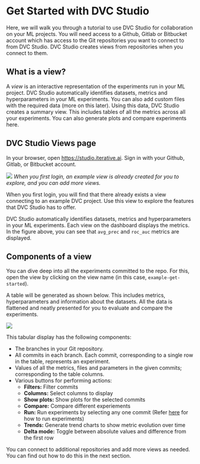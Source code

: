 # Get Started with DVC Studio

Here, we will walk you through a tutorial to use DVC Studio for collaboration on
your ML projects. You will need access to a Github, Gitlab or Bitbucket account
which has access to the Git repositories you want to connect to from DVC Studio.
DVC Studio creates views from repositories when you connect to them.

## What is a view?

A _view_ is an interactive representation of the experiments run in your ML
project. DVC Studio automatically identifies datasets, metrics and
hyperparameters in your ML experiments. You can also add custom files with the
required data (more on this later). Using this data, DVC Studio creates a
summary view. This includes tables of all the metrics across all your
experiments. You can also generate plots and compare experiments here.

## DVC Studio Views page

In your browser, open <https://studio.iterative.ai>. Sign in with your Github,
Gitlab, or Bitbucket account.

![](/img/studio/login_home.png) _When you first login, an example view is
already created for you to explore, and you can add more views._

When you first login, you will find that there already exists a view connecting
to an example DVC project. Use this view to explore the features that DVC Studio
has to offer.

DVC Studio automatically identifies datasets, metrics and hyperparameters in
your ML experiments. Each view on the dashboard displays the metrics. In the
figure above, you can see that `avg_prec` and `roc_auc` metrics are displayed.

## Components of a view

You can dive deep into all the experiments committed to the repo. For this, open
the view by clicking on the view name (in this case, `example-get-started`).

A table will be generated as shown below. This includes metrics, hyperparameters
and information about the datasets. All the data is flattened and neatly
presented for you to evaluate and compare the experiments.

![](/img/studio/view_components.png)

This tabular display has the following components:

- The branches in your Git repository.
- All commits in each branch. Each commit, corresponding to a single row in the
  table, represents an experiment.
- Values of all the metrics, files and parameters in the given commits;
  corresponding to the table columns.
- Various buttons for performing actions:
  - **Filters:** Filter commits
  - **Columns:** Select columns to display
  - **Show plots:** Show plots for the selected commits
  - **Compare:** Compare different experiements
  - **Run:** Run experiments by selecting any one commit (Refer
    [here](/doc/studio/run-experiments) for how to run experiments)
  - **Trends:** Generate trend charts to show metric evolution over time
  - **Delta mode:** Toggle between absolute values and difference from the first
    row

You can connect to additional repositories and add more views as needed. You can
find out how to do this in the next section.
